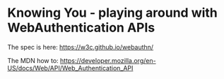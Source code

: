 # Knowing You - playing around with WebAuthentication APIs
The spec is here: https://w3c.github.io/webauthn/

The MDN how to: https://developer.mozilla.org/en-US/docs/Web/API/Web_Authentication_API
